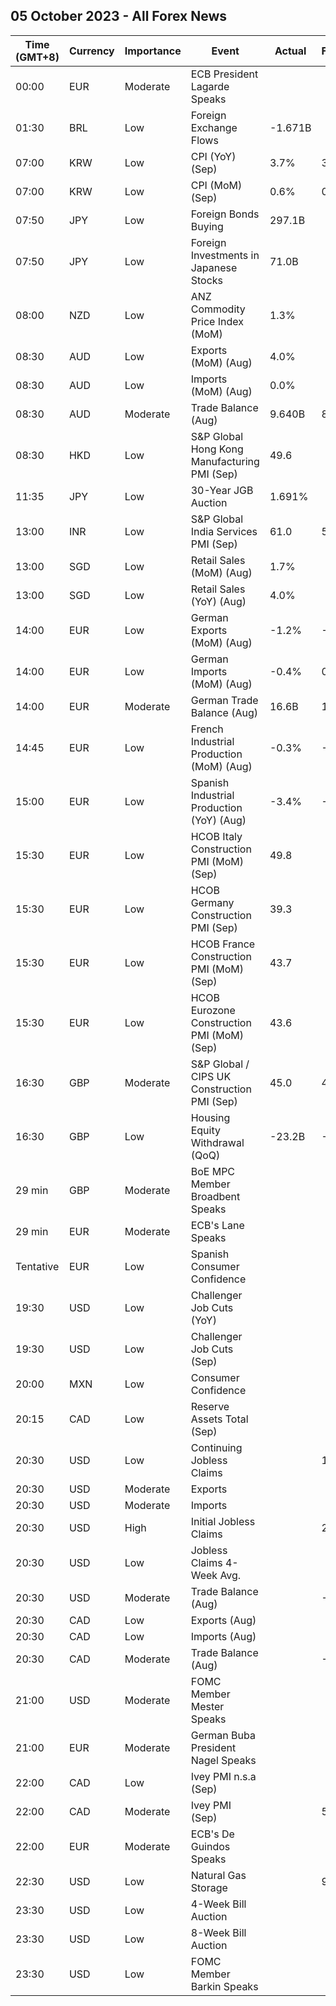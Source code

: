 ## 05 October 2023 - All Forex News

| Time (GMT+8) | Currency | Importance | Event | Actual | Forecast | Previous |
|------|----------|------------|-------|--------|----------|----------|
| 00:00 | EUR | Moderate | ECB President Lagarde Speaks |  |  |  |
| 01:30 | BRL | Low | Foreign Exchange Flows | -1.671B |  | -4.795B |
| 07:00 | KRW | Low | CPI (YoY) (Sep) | 3.7% | 3.4% | 3.4% |
| 07:00 | KRW | Low | CPI (MoM) (Sep) | 0.6% | 0.3% | 1.0% |
| 07:50 | JPY | Low | Foreign Bonds Buying | 297.1B |  | -541.6B |
| 07:50 | JPY | Low | Foreign Investments in Japanese Stocks | 71.0B |  | -3,025.5B |
| 08:00 | NZD | Low | ANZ Commodity Price Index (MoM) | 1.3% |  | -2.9% |
| 08:30 | AUD | Low | Exports (MoM) (Aug) | 4.0% |  | -2.0% |
| 08:30 | AUD | Low | Imports (MoM) (Aug) | 0.0% |  | 3.0% |
| 08:30 | AUD | Moderate | Trade Balance (Aug) | 9.640B | 8.725B | 8.039B |
| 08:30 | HKD | Low | S&P Global Hong Kong Manufacturing PMI (Sep) | 49.6 |  | 49.8 |
| 11:35 | JPY | Low | 30-Year JGB Auction | 1.691% |  | 1.640% |
| 13:00 | INR | Low | S&P Global India Services PMI (Sep) | 61.0 | 59.5 | 60.1 |
| 13:00 | SGD | Low | Retail Sales (MoM) (Aug) | 1.7% |  | 0.8% |
| 13:00 | SGD | Low | Retail Sales (YoY) (Aug) | 4.0% |  | 1.3% |
| 14:00 | EUR | Low | German Exports (MoM) (Aug) | -1.2% | -0.4% | -1.9% |
| 14:00 | EUR | Low | German Imports (MoM) (Aug) | -0.4% | 0.5% | -1.3% |
| 14:00 | EUR | Moderate | German Trade Balance (Aug) | 16.6B | 15.0B | 17.7B |
| 14:45 | EUR | Low | French Industrial Production (MoM) (Aug) | -0.3% | -0.4% | 0.5% |
| 15:00 | EUR | Low | Spanish Industrial Production (YoY) (Aug) | -3.4% | -2.1% | -2.2% |
| 15:30 | EUR | Low | HCOB Italy Construction PMI (MoM) (Sep) | 49.8 |  | 47.7 |
| 15:30 | EUR | Low | HCOB Germany Construction PMI (Sep) | 39.3 |  | 41.5 |
| 15:30 | EUR | Low | HCOB France Construction PMI (MoM) (Sep) | 43.7 |  | 42.4 |
| 15:30 | EUR | Low | HCOB Eurozone Construction PMI (MoM) (Sep) | 43.6 |  | 43.4 |
| 16:30 | GBP | Moderate | S&P Global / CIPS UK Construction PMI (Sep) | 45.0 | 49.9 | 50.8 |
| 16:30 | GBP | Low | Housing Equity Withdrawal (QoQ) | -23.2B | -14.5B | -22.2B |
| 29 min | GBP | Moderate | BoE MPC Member Broadbent Speaks |  |  |  |
| 29 min | EUR | Moderate | ECB's Lane Speaks |  |  |  |
| Tentative | EUR | Low | Spanish Consumer Confidence |  |  | 94.4 |
| 19:30 | USD | Low | Challenger Job Cuts (YoY) |  |  | 266.9% |
| 19:30 | USD | Low | Challenger Job Cuts (Sep) |  |  | 75.151K |
| 20:00 | MXN | Low | Consumer Confidence |  |  | 46.7 |
| 20:15 | CAD | Low | Reserve Assets Total (Sep) |  |  | 114.7B |
| 20:30 | USD | Low | Continuing Jobless Claims |  | 1,675K | 1,670K |
| 20:30 | USD | Moderate | Exports |  |  | 251.66B |
| 20:30 | USD | Moderate | Imports |  |  | 316.70B |
| 20:30 | USD | High | Initial Jobless Claims |  | 210K | 204K |
| 20:30 | USD | Low | Jobless Claims 4-Week Avg. |  |  | 211.00K |
| 20:30 | USD | Moderate | Trade Balance (Aug) |  | -62.30B | -65.00B |
| 20:30 | CAD | Low | Exports (Aug) |  |  | 60.42B |
| 20:30 | CAD | Low | Imports (Aug) |  |  | 61.40B |
| 20:30 | CAD | Moderate | Trade Balance (Aug) |  | -1.50B | -0.99B |
| 21:00 | USD | Moderate | FOMC Member Mester Speaks |  |  |  |
| 21:00 | EUR | Moderate | German Buba President Nagel Speaks |  |  |  |
| 22:00 | CAD | Low | Ivey PMI n.s.a (Sep) |  |  | 56.8 |
| 22:00 | CAD | Moderate | Ivey PMI (Sep) |  | 50.8 | 53.5 |
| 22:00 | EUR | Moderate | ECB's De Guindos Speaks |  |  |  |
| 22:30 | USD | Low | Natural Gas Storage |  | 92B | 90B |
| 23:30 | USD | Low | 4-Week Bill Auction |  |  | 5.290% |
| 23:30 | USD | Low | 8-Week Bill Auction |  |  | 5.330% |
| 23:30 | USD | Low | FOMC Member Barkin Speaks |  |  |  |
